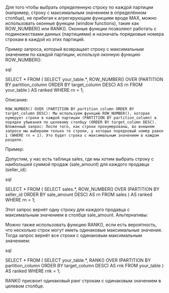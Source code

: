 Для того чтобы выбрать определенную строку по каждой партиции (например, строку с максимальным значением в определённом столбце), не прибегая к агрегирующим функциям вроде MAX, можно использовать оконные функции (window functions), такие как ROW_NUMBER() или RANK(). Оконные функции позволяют работать с подмножествами данных (партициями) и назначать порядковые номера строкам в каждой из этих партиций.

Пример запроса, который возвращает строку с максимальным значением по каждой партиции, используя оконную функцию ROW_NUMBER():

sql

SELECT *
FROM (
    SELECT 
        your_table.*, 
        ROW_NUMBER() OVER (PARTITION BY partition_column ORDER BY target_column DESC) AS rn
    FROM your_table
) AS ranked
WHERE rn = 1;

Описание:

    ROW_NUMBER() OVER (PARTITION BY partition_column ORDER BY target_column DESC): Мы используем функцию ROW_NUMBER(), которая нумерует строки в каждой партиции (PARTITION BY partition_column) в порядке убывания по целевому столбцу (ORDER BY target_column DESC).
    Вложенный запрос: После того, как строки пронумерованы, во внешнем запросе мы выбираем только те строки, у которых порядковый номер равен 1 (WHERE rn = 1). Это будет строка с максимальным значением в каждом разделе.

Пример:

Допустим, у нас есть таблица sales, где мы хотим выбрать строку с наибольшей суммой продаж (sale_amount) для каждого продавца (seller_id):

sql

SELECT *
FROM (
    SELECT 
        sales.*, 
        ROW_NUMBER() OVER (PARTITION BY seller_id ORDER BY sale_amount DESC) AS rn
    FROM sales
) AS ranked
WHERE rn = 1;

Этот запрос вернёт одну строку для каждого продавца с максимальным значением в столбце sale_amount.
Альтернативы:

Можно также использовать функцию RANK(), если есть вероятность, что несколько строк могут иметь одинаковые максимальные значения. Тогда запрос вернёт все строки с одинаковым максимальным значением:

sql

SELECT *
FROM (
    SELECT 
        your_table.*, 
        RANK() OVER (PARTITION BY partition_column ORDER BY target_column DESC) AS rnk
    FROM your_table
) AS ranked
WHERE rnk = 1;

RANK() присвоит одинаковый ранг строкам с одинаковым значением в целевом столбце.
